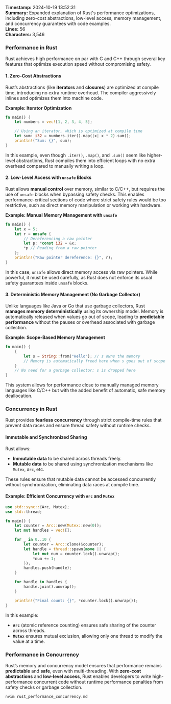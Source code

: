 **Timestamp:** 2024-10-19 13:52:31  
**Summary:** Expanded explanation of Rust's performance optimizations, including zero-cost abstractions, low-level access, memory management, and concurrency guarantees with code examples.  
**Lines:** 56  
**Characters:** 3,546  

### Performance in Rust

Rust achieves high performance on par with C and C++ through several key features that optimize execution speed without compromising safety.

#### 1. Zero-Cost Abstractions
Rust’s abstractions (like **iterators** and **closures**) are optimized at compile time, introducing no extra runtime overhead. The compiler aggressively inlines and optimizes them into machine code.

**Example: Iterator Optimization**

```rust
fn main() {
    let numbers = vec![1, 2, 3, 4, 5];

    // Using an iterator, which is optimized at compile time
    let sum: i32 = numbers.iter().map(|x| x * 2).sum();
    println!("Sum: {}", sum);
}
```

In this example, even though `.iter()`, `.map()`, and `.sum()` seem like higher-level abstractions, Rust compiles them into efficient loops with no extra overhead compared to manually writing a loop.

#### 2. Low-Level Access with `unsafe` Blocks
Rust allows **manual control** over memory, similar to C/C++, but requires the use of `unsafe` blocks when bypassing safety checks. This enables performance-critical sections of code where strict safety rules would be too restrictive, such as direct memory manipulation or working with hardware.

**Example: Manual Memory Management with `unsafe`**

```rust
fn main() {
    let x = 5;
    let r = unsafe {
        // Dereferencing a raw pointer
        let p: *const i32 = &x;
        *p // Reading from a raw pointer
    };
    println!("Raw pointer dereference: {}", r);
}
```

In this case, `unsafe` allows direct memory access via raw pointers. While powerful, it must be used carefully, as Rust does not enforce its usual safety guarantees inside `unsafe` blocks.

#### 3. Deterministic Memory Management (No Garbage Collector)
Unlike languages like Java or Go that use garbage collectors, Rust **manages memory deterministically** using its ownership model. Memory is automatically released when values go out of scope, leading to **predictable performance** without the pauses or overhead associated with garbage collection.

**Example: Scope-Based Memory Management**

```rust
fn main() {
    {
        let s = String::from("Hello"); // s owns the memory
        // Memory is automatically freed here when s goes out of scope
    } 
    // No need for a garbage collector; s is dropped here
}
```

This system allows for performance close to manually managed memory languages like C/C++ but with the added benefit of automatic, safe memory deallocation.

### Concurrency in Rust

Rust provides **fearless concurrency** through strict compile-time rules that prevent data races and ensure thread safety without runtime checks.

#### Immutable and Synchronized Sharing
Rust allows:
- **Immutable data** to be shared across threads freely.
- **Mutable data** to be shared using synchronization mechanisms like `Mutex`, `Arc`, etc.

These rules ensure that mutable data cannot be accessed concurrently without synchronization, eliminating data races at compile time.

#### Example: Efficient Concurrency with `Arc` and `Mutex`

```rust
use std::sync::{Arc, Mutex};
use std::thread;

fn main() {
    let counter = Arc::new(Mutex::new(0));
    let mut handles = vec![];

    for _ in 0..10 {
        let counter = Arc::clone(&counter);
        let handle = thread::spawn(move || {
            let mut num = counter.lock().unwrap();
            *num += 1;
        });
        handles.push(handle);
    }

    for handle in handles {
        handle.join().unwrap();
    }

    println!("Final count: {}", *counter.lock().unwrap());
}
```

In this example:
- **`Arc`** (atomic reference counting) ensures safe sharing of the counter across threads.
- **`Mutex`** ensures mutual exclusion, allowing only one thread to modify the value at a time.

### Performance in Concurrency
Rust’s memory and concurrency model ensures that performance remains **predictable** and **safe**, even with multi-threading. With **zero-cost abstractions** and **low-level access**, Rust enables developers to write high-performance concurrent code without runtime performance penalties from safety checks or garbage collection.

```bash
nvim rust_performance_concurrency.md
```
